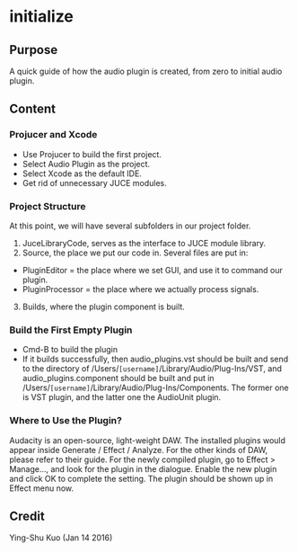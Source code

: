 # initialize

## Purpose

A quick guide of how the audio plugin is created, from zero to initial audio plugin.

## Content

### Projucer and Xcode

* Use Projucer to build the first project.
* Select Audio Plugin as the project.
* Select Xcode as the default IDE.
* Get rid of unnecessary JUCE modules.

### Project Structure

At this point, we will have several subfolders in our project folder.
1. JuceLibraryCode, serves as the interface to JUCE module library.
2. Source, the place we put our code in. Several files are put in:
  * PluginEditor = the place where we set GUI, and use it to command our plugin.
  * PluginProcessor = the place where we actually process signals.
3. Builds, where the plugin component is built.

### Build the First Empty Plugin

* Cmd-B to build the plugin
* If it builds successfully, then audio_plugins.vst should be built and send to the directory of /Users/`[username]`/Library/Audio/Plug-Ins/VST, and audio_plugins.component should be built and put in /Users/`[username]`/Library/Audio/Plug-Ins/Components. The former one is VST plugin, and the latter one the AudioUnit plugin.

### Where to Use the Plugin?

Audacity is an open-source, light-weight DAW. The installed plugins would appear inside Generate / Effect / Analyze. For the other kinds of DAW, please refer to their guide.
For the newly compiled plugin, go to Effect > Manage..., and look for the plugin in the dialogue. Enable the new plugin and click OK to complete the setting. The plugin should be shown up in Effect menu now.

## Credit
Ying-Shu Kuo (Jan 14 2016)